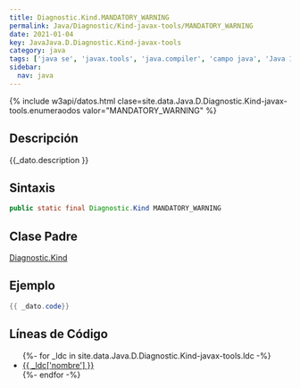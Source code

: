 ```yaml
---
title: Diagnostic.Kind.MANDATORY_WARNING
permalink: Java/Diagnostic/Kind-javax-tools/MANDATORY_WARNING
date: 2021-01-04
key: JavaJava.D.Diagnostic.Kind-javax-tools
category: java
tags: ['java se', 'javax.tools', 'java.compiler', 'campo java', 'Java 1.0']
sidebar: 
  nav: java
---
```


{% include w3api/datos.html clase=site.data.Java.D.Diagnostic.Kind-javax-tools.enumeraodos valor="MANDATORY_WARNING" %}

## Descripción
{{_dato.description }}

## Sintaxis
~~~java
public static final Diagnostic.Kind MANDATORY_WARNING
~~~

## Clase Padre
[Diagnostic.Kind](/Java/Diagnostic/Kind-javax-tools/)

## Ejemplo
~~~java
{{ _dato.code}}
~~~

## Líneas de Código
<ul>
{%- for _ldc in site.data.Java.D.Diagnostic.Kind-javax-tools.ldc -%}
   <li>
       <a href="{{_ldc['url'] }}">{{ _ldc['nombre'] }}</a>
   </li>
{%- endfor -%}
</ul>
